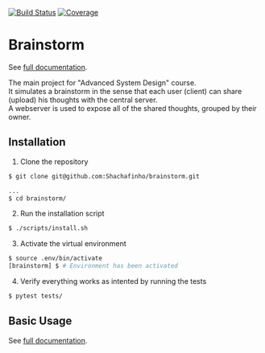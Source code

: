 [![Build Status](https://travis-ci.org/Shachafinho/brainstorm.svg?branch=master)](https://travis-ci.org/Shachafinho/brainstorm)
[![Coverage](httos://codecov.io/gh/Shachafinho/brainstorm/branch/master/graph/badge.svg)](https://codecov.io/gh/Shachafinho/brainstorm)

# Brainstorm

See [full documentation](https://shachafinho-brainstorm.readthedocs.io/en/latest/).

The main project for "Advanced System Design" course.\
It simulates a brainstorm in the sense that each user (client) can share (upload) his thoughts with the central server.\
A webserver is used to expose all of the shared thoughts, grouped by their owner.


## Installation

1. Clone the repository
```sh
$ git clone git@github.com:Shachafinho/brainstorm.git

...
$ cd brainstorm/
```

2. Run the installation script

```sh
$ ./scripts/install.sh
```

3. Activate the virtual environment

```sh
$ source .env/bin/activate
[brainstorm] $ # Environment has been activated
```

4. Verify everything works as intented by running the tests

```sh
$ pytest tests/
```


## Basic Usage

See [full documentation](https://shachafinho-brainstorm.readthedocs.io/en/latest/).
